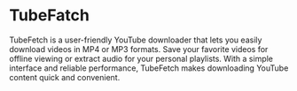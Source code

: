 # TubeFatch
TubeFetch is a user-friendly YouTube downloader that lets you easily download videos in MP4 or MP3 formats. Save your favorite videos for offline viewing or extract audio for your personal playlists. With a simple interface and reliable performance, TubeFetch makes downloading YouTube content quick and convenient.
